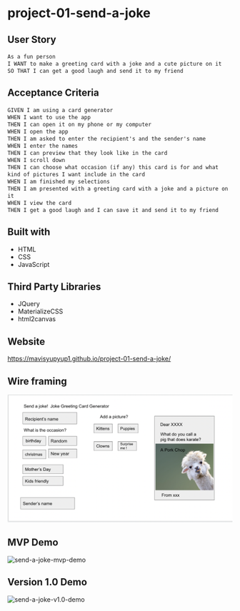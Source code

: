 # project-01-send-a-joke

## User Story

```
As a fun person
I WANT to make a greeting card with a joke and a cute picture on it
SO THAT I can get a good laugh and send it to my friend
```

## Acceptance Criteria
```
GIVEN I am using a card generator
WHEN I want to use the app
THEN I can open it on my phone or my computer
WHEN I open the app
THEN I am asked to enter the recipient's and the sender's name
WHEN I enter the names
THEN I can preview that they look like in the card
WHEN I scroll down
THEN I can choose what occasion (if any) this card is for and what kind of pictures I want include in the card
WHEN I am finished my selections
THEN I am presented with a greeting card with a joke and a picture on it
WHEN I view the card
THEN I get a good laugh and I can save it and send it to my friend
```

## Built with
* HTML
* CSS
* JavaScript

## Third Party Libraries
* JQuery
* MaterializeCSS
* html2canvas

## Website
https://mavisyupyup1.github.io/project-01-send-a-joke/

## Wire framing
![send-a-joke-wire-framing](assests/images/send-a-joke-wire-framing.png)

## MVP Demo
![send-a-joke-mvp-demo](assests/images/send-a-joke.gif)

## Version 1.0 Demo
![send-a-joke-v1.0-demo](assests/images/send-a-joke-v1.gif)